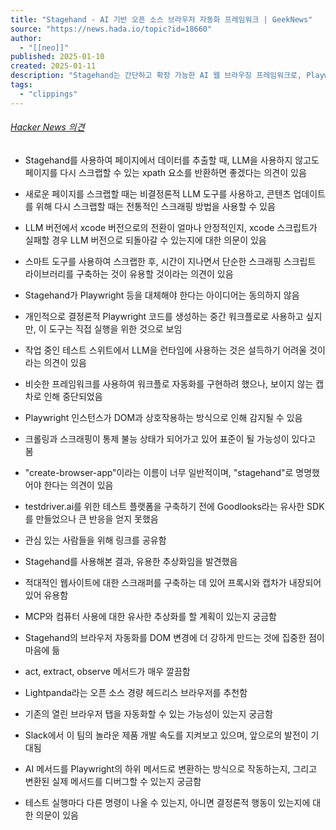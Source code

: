```yaml
---
title: "Stagehand - AI 기반 오픈 소스 브라우저 자동화 프레임워크 | GeekNews"
source: "https://news.hada.io/topic?id=18660"
author:
  - "[[neo]]"
published: 2025-01-10
created: 2025-01-11
description: "Stagehand는 간단하고 확장 가능한 AI 웹 브라우징 프레임워크로, Playwright와 완벽하게 호환됨act, extract, observe라는 세 가지 간단한 AI API를 제공하여 자연어를 통해 웹 자동화를 가능하게 함비기술 사용자에게도 접근성을 높이고 UI/DOM의 사소한 변경에 덜 취약하게 만듦예시: Hacker News에서 상위 뉴스 추출,"
tags:
  - "clippings"
---
```

###### [Hacker News 의견](https://news.ycombinator.com/item?id=42635942)

- Stagehand를 사용하여 페이지에서 데이터를 추출할 때, LLM을 사용하지 않고도 페이지를 다시 스크랩할 수 있는 xpath 요소를 반환하면 좋겠다는 의견이 있음

- 새로운 페이지를 스크랩할 때는 비결정론적 LLM 도구를 사용하고, 콘텐츠 업데이트를 위해 다시 스크랩할 때는 전통적인 스크래핑 방법을 사용할 수 있음
- LLM 버전에서 xcode 버전으로의 전환이 얼마나 안정적인지, xcode 스크립트가 실패할 경우 LLM 버전으로 되돌아갈 수 있는지에 대한 의문이 있음
- 스마트 도구를 사용하여 스크랩한 후, 시간이 지나면서 단순한 스크래핑 스크립트 라이브러리를 구축하는 것이 유용할 것이라는 의견이 있음
- Stagehand가 Playwright 등을 대체해야 한다는 아이디어는 동의하지 않음

- 개인적으로 결정론적 Playwright 코드를 생성하는 중간 워크플로로 사용하고 싶지만, 이 도구는 직접 실행을 위한 것으로 보임
- 작업 중인 테스트 스위트에서 LLM을 런타임에 사용하는 것은 설득하기 어려울 것이라는 의견이 있음
- 비슷한 프레임워크를 사용하여 워크플로 자동화를 구현하려 했으나, 보이지 않는 캡차로 인해 중단되었음

- Playwright 인스턴스가 DOM과 상호작용하는 방식으로 인해 감지될 수 있음
- 크롤링과 스크래핑이 통제 불능 상태가 되어가고 있어 표준이 될 가능성이 있다고 봄
- "create-browser-app"이라는 이름이 너무 일반적이며, "stagehand"로 명명했어야 한다는 의견이 있음
- testdriver.ai를 위한 테스트 플랫폼을 구축하기 전에 Goodlooks라는 유사한 SDK를 만들었으나 큰 반응을 얻지 못했음

- 관심 있는 사람들을 위해 링크를 공유함
- Stagehand를 사용해본 결과, 유용한 추상화임을 발견했음

- 적대적인 웹사이트에 대한 스크래퍼를 구축하는 데 있어 프록시와 캡차가 내장되어 있어 유용함
- MCP와 컴퓨터 사용에 대한 유사한 추상화를 할 계획이 있는지 궁금함
- Stagehand의 브라우저 자동화를 DOM 변경에 더 강하게 만드는 것에 집중한 점이 마음에 듦

- act, extract, observe 메서드가 매우 깔끔함
- Lightpanda라는 오픈 소스 경량 헤드리스 브라우저를 추천함
- 기존의 열린 브라우저 탭을 자동화할 수 있는 가능성이 있는지 궁금함
- Slack에서 이 팀의 놀라운 제품 개발 속도를 지켜보고 있으며, 앞으로의 발전이 기대됨
- AI 메서드를 Playwright의 하위 메서드로 변환하는 방식으로 작동하는지, 그리고 변환된 실제 메서드를 디버그할 수 있는지 궁금함

- 테스트 실행마다 다른 명령이 나올 수 있는지, 아니면 결정론적 행동이 있는지에 대한 의문이 있음